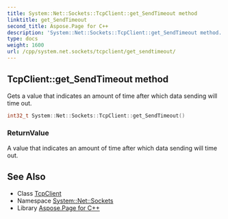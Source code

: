 ```yaml
---
title: System::Net::Sockets::TcpClient::get_SendTimeout method
linktitle: get_SendTimeout
second_title: Aspose.Page for C++
description: 'System::Net::Sockets::TcpClient::get_SendTimeout method. Gets a value that indicates an amount of time after which data sending will time out in C++.'
type: docs
weight: 1600
url: /cpp/system.net.sockets/tcpclient/get_sendtimeout/
---
```

## TcpClient::get_SendTimeout method


Gets a value that indicates an amount of time after which data sending will time out.

```cpp
int32_t System::Net::Sockets::TcpClient::get_SendTimeout()
```


### ReturnValue

A value that indicates an amount of time after which data sending will time out.

## See Also

* Class [TcpClient](../)
* Namespace [System::Net::Sockets](../../)
* Library [Aspose.Page for C++](../../../)
